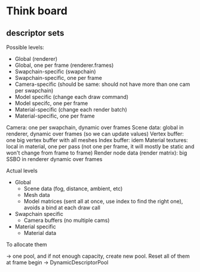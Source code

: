 # Think board

## descriptor sets

Possible levels:

- Global (renderer)
- Global, one per frame (renderer.frames)
- Swapchain-specific (swapchain)
- Swapchain-specific, one per frame
- Camera-specific (should be same: should not have more than one cam per swapchain)
- Model specific (change each draw command)
- Model specifc, one per frame
- Material-specific (change each render batch)
- Material-specific, one per frame

Camera: one per swapchain, dynamic over frames
Scene data: global in renderer, dynamic over frames (so we can update values)
Vertex buffer: one big vertex buffer with all meshes
Index buffer: idem
Material textures: local in material, one per pass (not one per frame, it will mostly be static and won't change from frame to frame)
Render node data (render matrix): big SSBO in renderer dynamic over frames


Actual levels

- Global
  - Scene data (fog, distance, ambient, etc)
  - Mesh data
  - Model matrices (sent all at once, use index to find the right one), avoids a bind at each draw call
- Swapchain specific
  - Camera buffers (no multiple cams)
- Material specific
  - Material data


To allocate them

-> one pool, and if not enough capacity, create new pool. Reset all of them at frame begin
-> DynamicDescriptorPool
